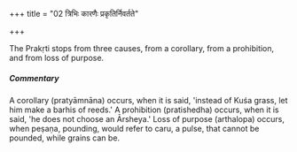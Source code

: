 +++
title = "02 त्रिभिः कारणैः प्रकृतिर्निवर्तते"

+++

The Prakṛti stops from three causes, from a corollary, from a prohibition, and from loss of purpose.

#####  Commentary

A corollary (pratyāmnāna) occurs, when it is said, 'instead of Kuśa grass, let him make a barhis of reeds.' A prohibition (pratishedha) occurs, when it is said, 'he does not choose an Ārsheya.' Loss of purpose (arthalopa) occurs, when peṣaṇa, pounding, would refer to caru, a pulse, that cannot be pounded, while grains can be.
